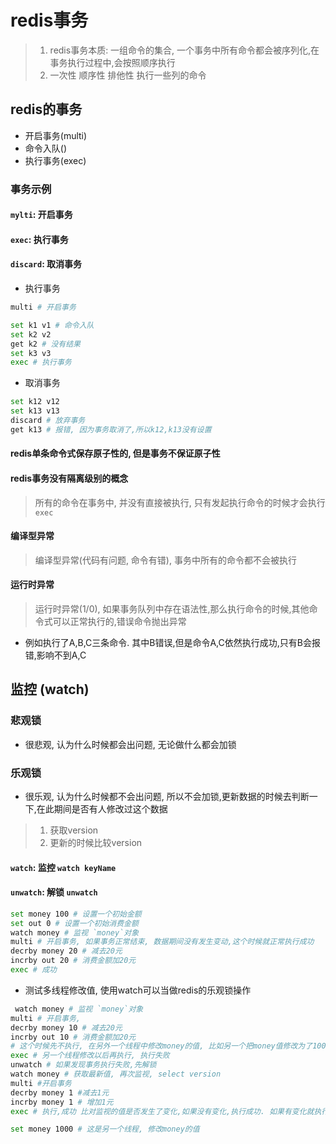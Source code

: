 # redis事务
> 1. redis事务本质: 一组命令的集合, 一个事务中所有命令都会被序列化,在事务执行过程中,会按照顺序执行
> 2. 一次性 顺序性 排他性 执行一些列的命令

## redis的事务
- 开启事务(multi)
- 命令入队()
- 执行事务(exec)

### 事务示例
#### `mylti`: 开启事务
#### `exec`: 执行事务
#### `discard`: 取消事务
- 执行事务
```bash
multi # 开启事务

set k1 v1 # 命令入队
set k2 v2
get k2 # 没有结果
set k3 v3
exec # 执行事务
```
- 取消事务
```bash
set k12 v12
set k13 v13
discard # 放弃事务
get k13 # 报错, 因为事务取消了,所以k12,k13没有设置

```
#### redis单条命令式保存原子性的, 但是事务不保证原子性
#### redis事务没有隔离级别的概念
> 所有的命令在事务中, 并没有直接被执行, 只有发起执行命令的时候才会执行`exec`

#### 编译型异常
> 编译型异常(代码有问题, 命令有错), 事务中所有的命令都不会被执行

#### 运行时异常
> 运行时异常(1/0), 如果事务队列中存在语法性,那么执行命令的时候,其他命令式可以正常执行的,错误命令抛出异常
- 例如执行了A,B,C三条命令. 其中B错误,但是命令A,C依然执行成功,只有B会报错,影响不到A,C

## 监控 (watch)

### 悲观锁
- 很悲观, 认为什么时候都会出问题, 无论做什么都会加锁
### 乐观锁 
- 很乐观, 认为什么时候都不会出问题, 所以不会加锁,更新数据的时候去判断一下,在此期间是否有人修改过这个数据
> 1. 获取version
> 2. 更新的时候比较version
#### `watch`: 监控 `watch keyName` 
#### `unwatch`: 解锁 `unwatch`
```bash
set money 100 # 设置一个初始金额
set out 0 # 设置一个初始消费金额
watch money # 监视 `money`对象
multi # 开启事务, 如果事务正常结束, 数据期间没有发生变动,这个时候就正常执行成功
decrby money 20 # 减去20元
incrby out 20 # 消费金额加20元
exec # 成功
```
- 测试多线程修改值, 使用watch可以当做redis的乐观锁操作
```bash
 watch money # 监视 `money`对象
multi # 开启事务, 
decrby money 10 # 减去20元
incrby out 10 # 消费金额加20元
# 这个时候先不执行, 在另外一个线程中修改money的值, 比如另一个把money值修改为了1000
exec # 另一个线程修改以后再执行, 执行失败
unwatch # 如果发现事务执行失败,先解锁
watch money # 获取最新值, 再次监视, select version
multi #开启事务
decrby money 1 #减去1元
incrby money 1 # 增加1元
exec # 执行,成功 比对监视的值是否发生了变化,如果没有变化,执行成功. 如果有变化就执行失败,再次重复动作
```

```bash
set money 1000 # 这是另一个线程, 修改money的值
```